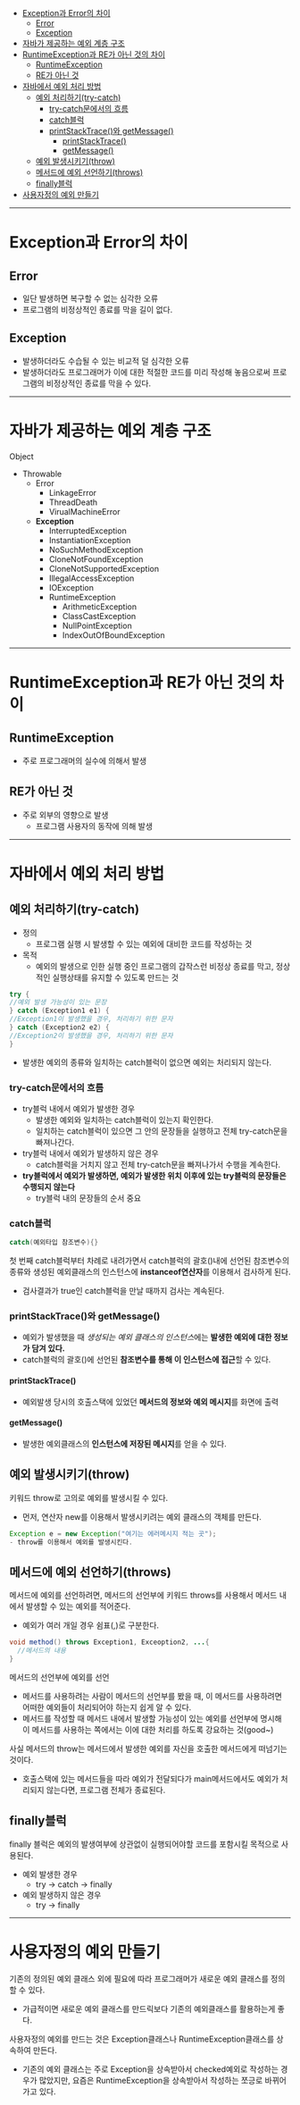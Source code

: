- [Exception과 Error의 차이](#exception과-error의-차이)
  - [Error](#error)
  - [Exception](#exception)
- [자바가 제공하는 예외 계층 구조](#자바가-제공하는-예외-계층-구조)
- [RuntimeException과 RE가 아닌 것의 차이](#runtimeexception과-re가-아닌-것의-차이)
  - [RuntimeException](#runtimeexception)
  - [RE가 아닌 것](#re가-아닌-것)
- [자바에서 예외 처리 방법](#자바에서-예외-처리-방법)
  - [예외 처리하기(try-catch)](#예외-처리하기try-catch)
    - [try-catch문에서의 흐름](#try-catch문에서의-흐름)
    - [catch블럭](#catch블럭)
    - [printStackTrace()와 getMessage()](#printstacktrace와-getmessage)
      - [printStackTrace()](#printstacktrace)
      - [getMessage()](#getmessage)
  - [예외 발생시키기(throw)](#예외-발생시키기throw)
  - [메서드에 예외 선언하기(throws)](#메서드에-예외-선언하기throws)
  - [finally블럭](#finally블럭)
- [사용자정의 예외 만들기](#사용자정의-예외-만들기)

---

# Exception과 Error의 차이

## Error

- 일단 발생하면 복구할 수 없는 심각한 오류
- 프로그램의 비정상적인 종료를 막을 길이 없다.

## Exception

- 발생하더라도 수습될 수 있는 비교적 덜 심각한 오류
- 발생하더라도 프로그래머가 이에 대한 적절한 코드를 미리 작성해 놓음으로써 프로그램의 비정상적인 종료를 막을 수 있다.

---

# 자바가 제공하는 예외 계층 구조

Object

- Throwable
  - Error
    - LinkageError
    - ThreadDeath
    - VirualMachineError
  - **Exception**
    - InterruptedException
    - InstantiationException
    - NoSuchMethodException
    - CloneNotFoundException
    - CloneNotSupportedException
    - IllegalAccessException
    - IOException
    - RuntimeException
      - ArithmeticException
      - ClassCastException
      - NullPointException
      - IndexOutOfBoundException

---

# RuntimeException과 RE가 아닌 것의 차이

## RuntimeException

- 주로 프로그래머의 실수에 의해서 발생

## RE가 아닌 것

- 주로 외부의 영향으로 발생
  - 프로그램 사용자의 동작에 의해 발생

---

# 자바에서 예외 처리 방법

## 예외 처리하기(try-catch)

- 정의
  - 프로그램 실행 시 발생할 수 있는 예외에 대비한 코드를 작성하는 것
- 목적
  - 예외의 발생으로 인한 실행 중인 프로그램의 갑작스런 비정상 종료를 막고, 정상적인 실행상태를 유지할 수 있도록 만드는 것

```java
try {
//예외 발생 가능성이 있는 문장
} catch (Exception1 e1) {
//Exception1이 발생했을 경우, 처리하기 위한 문자
} catch (Exception2 e2) {
//Exception2이 발생했을 경우, 처리하기 위한 문자
}
```

- 발생한 예외의 종류와 일치하는 catch블럭이 없으면 예외는 처리되지 않는다.

### try-catch문에서의 흐름

- try블럭 내에서 예외가 발생한 경우
  - 발생한 예외와 일치하는 catch블럭이 있는지 확인한다.
  - 일치하는 catch블럭이 있으면 그 안의 문장들을 실행하고 전체 try-catch문을 빠져나간다.
- try블럭 내에서 예외가 발생하지 않은 경우
  - catch블럭을 거치지 않고 전체 try-catch문을 빠져나가서 수행을 계속한다.
- **try블럭에서 예외가 발생하면, 예외가 발생한 위치 이후에 있는 try블럭의 문장들은 수행되지 않는다**
  - try블럭 내의 문장들의 순서 중요

### catch블럭

```java
catch(예외타입 참조변수){}
```

첫 번째 catch블럭부터 차례로 내려가면서 catch블럭의 괄호()내에 선언된 참조변수의 종류와 생성된 예외클래스의 인스턴스에 **instanceof연산자**를 이용해서 검사하게 된다.

- 검사결과가 true인 catch블럭을 만날 때까지 검사는 계속된다.

### printStackTrace()와 getMessage()

- 예외가 발생했을 때 *생성되는 예외 클래스의 인스턴스*에는 **발생한 예외에 대한 정보가 담겨 있다.**
- catch블럭의 괄호()에 선언된 **참조변수를 통해 이 인스턴스에 접근**할 수 있다.

#### printStackTrace()

- 예외발생 당시의 호출스택에 있었던 **메서드의 정보와 예외 메시지**를 화면에 출력

#### getMessage()

- 발생한 예외클래스의 **인스턴스에 저장된 메시지**를 얻을 수 있다.

## 예외 발생시키기(throw)

키워드 throw로 고의로 예외를 발생시킬 수 있다.

- 먼저, 연산자 new를 이용해서 발생시키려는 예외 클래스의 객체를 만든다.

```java
Exception e = new Exception("여기는 에러메시지 적는 곳");
- throw를 이용해서 예외를 발생시킨다.
```

## 메서드에 예외 선언하기(throws)

메서드에 예외를 선언하려면, 메서드의 선언부에 키워드 throws를 사용해서 메서드 내에서 발생할 수 있는 예외를 적어준다.

- 예외가 여러 개일 경우 쉼표(,)로 구분한다.

```java
void method() throws Exception1, Exceoption2, ...{
  //메서드의 내용
}
```

메서드의 선언부에 예외를 선언

- 메서드를 사용하려는 사람이 메서드의 선언부를 봤을 때, 이 메서드를 사용하려면 어떠한 예외들이 처리되어야 하는지 쉽게 알 수 있다.
- 메서드를 작성할 때 메서드 내에서 발생할 가능성이 있는 예외를 선언부에 명시해 이 메서드를 사용하는 쪽에서는 이에 대한 처리를 하도록 강요하는 것(good~)

사실 메서드의 throw는 메서드에서 발생한 예외를 자신을 호출한 메서드에게 떠넘기는 것이다.

- 호출스택에 있는 메서드들을 따라 예외가 전달되다가 main메서드에서도 예외가 처리되지 않는다면, 프로그램 전체가 종료된다.

## finally블럭

finally 블럭은 예외의 발생여부에 상관없이 실행되어야할 코드를 포함시킬 목적으로 사용된다.

- 예외 발생한 경우
  - try -> catch -> finally
- 예외 발생하지 않은 경우
  - try -> finally

---

# 사용자정의 예외 만들기

기존의 정의된 예외 클래스 외에 필요에 따라 프로그래머가 새로운 예외 클래스를 정의할 수 있다.

- 가급적이면 새로운 예외 클래스를 만드릭보다 기존의 예외클래스를 활용하는게 좋다.

사용자정의 예외를 만드는 것은 Exception클래스나 RuntimeException클래스를 상속하여 만든다.

- 기존의 예외 클래스는 주로 Exception을 상속받아서 checked예외로 작성하는 경우가 많았지만, 요즘은 RuntimeException을 상속받아서 작성하는 쪼긍로 바뀌어가고 있다.
